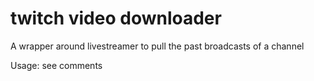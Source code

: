 twitch video downloader
=======================


A wrapper around livestreamer to pull the past broadcasts of a channel



Usage: see comments
